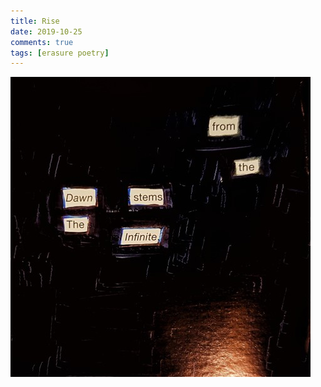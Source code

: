 ```yaml
---   
title: Rise  
date: 2019-10-25
comments: true  
tags: [erasure poetry]  
---  
```


<img src="/assets/images/articles/rise.jpg" class="responsive"><br>
